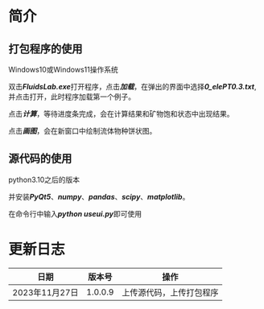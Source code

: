 # 简介
## 打包程序的使用
  
  Windows10或Windows11操作系统
  
  双击***FluidsLab.exe***打开程序，点击***加载***，在弹出的界面中选择***0_elePT0.3.txt***,并点击打开，此时程序加载第一个例子。
  
  点击***计算***，等待进度条完成，会在计算结果和矿物饱和状态中出现结果。
  
  点击***画图***，会在新窗口中绘制流体物种饼状图。

## 源代码的使用

  python3.10之后的版本

  并安装***PyQt5***、***numpy***、***pandas***、***scipy***、***matplotlib***。

  在命令行中输入***python useui.py***即可使用


# 更新日志
|日期|版本号|操作|
|---|---|---|
|2023年11月27日 | 1.0.0.9 | 上传源代码，上传打包程序|
